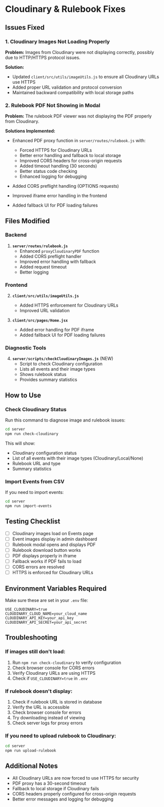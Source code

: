 # Cloudinary & Rulebook Fixes

## Issues Fixed

### 1. Cloudinary Images Not Loading Properly
**Problem:** Images from Cloudinary were not displaying correctly, possibly due to HTTP/HTTPS protocol issues.

**Solution:**
- Updated `client/src/utils/imageUtils.js` to ensure all Cloudinary URLs use HTTPS
- Added proper URL validation and protocol conversion
- Maintained backward compatibility with local storage paths

### 2. Rulebook PDF Not Showing in Modal
**Problem:** The rulebook PDF viewer was not displaying the PDF properly from Cloudinary.

**Solutions Implemented:**
- Enhanced PDF proxy function in `server/routes/rulebook.js` with:
  - Forced HTTPS for Cloudinary URLs
  - Better error handling and fallback to local storage
  - Improved CORS headers for cross-origin requests
  - Added timeout handling (30 seconds)
  - Better status code checking
  - Enhanced logging for debugging

- Added CORS preflight handling (OPTIONS requests)
- Improved iframe error handling in the frontend
- Added fallback UI for PDF loading failures

## Files Modified

### Backend
1. **`server/routes/rulebook.js`**
   - Enhanced `proxyCloudinaryPDF` function
   - Added CORS preflight handler
   - Improved error handling with fallback
   - Added request timeout
   - Better logging

### Frontend
2. **`client/src/utils/imageUtils.js`**
   - Added HTTPS enforcement for Cloudinary URLs
   - Improved URL validation

3. **`client/src/pages/Home.jsx`**
   - Added error handling for PDF iframe
   - Added fallback UI for PDF loading failures

### Diagnostic Tools
4. **`server/scripts/checkCloudinaryImages.js`** (NEW)
   - Script to check Cloudinary configuration
   - Lists all events and their image types
   - Shows rulebook status
   - Provides summary statistics

## How to Use

### Check Cloudinary Status
Run this command to diagnose image and rulebook issues:
```bash
cd server
npm run check-cloudinary
```

This will show:
- Cloudinary configuration status
- List of all events with their image types (Cloudinary/Local/None)
- Rulebook URL and type
- Summary statistics

### Import Events from CSV
If you need to import events:
```bash
cd server
npm run import-events
```

## Testing Checklist

- [ ] Cloudinary images load on Events page
- [ ] Event images display in admin dashboard
- [ ] Rulebook modal opens and displays PDF
- [ ] Rulebook download button works
- [ ] PDF displays properly in iframe
- [ ] Fallback works if PDF fails to load
- [ ] CORS errors are resolved
- [ ] HTTPS is enforced for Cloudinary URLs

## Environment Variables Required

Make sure these are set in your `.env` file:
```env
USE_CLOUDINARY=true
CLOUDINARY_CLOUD_NAME=your_cloud_name
CLOUDINARY_API_KEY=your_api_key
CLOUDINARY_API_SECRET=your_api_secret
```

## Troubleshooting

### If images still don't load:
1. Run `npm run check-cloudinary` to verify configuration
2. Check browser console for CORS errors
3. Verify Cloudinary URLs are using HTTPS
4. Check if `USE_CLOUDINARY=true` in `.env`

### If rulebook doesn't display:
1. Check if rulebook URL is stored in database
2. Verify the URL is accessible
3. Check browser console for errors
4. Try downloading instead of viewing
5. Check server logs for proxy errors

### If you need to upload rulebook to Cloudinary:
```bash
cd server
npm run upload-rulebook
```

## Additional Notes

- All Cloudinary URLs are now forced to use HTTPS for security
- PDF proxy has a 30-second timeout
- Fallback to local storage if Cloudinary fails
- CORS headers properly configured for cross-origin requests
- Better error messages and logging for debugging
